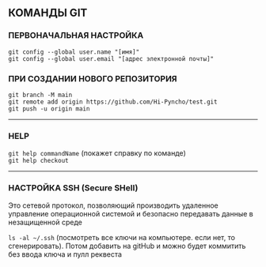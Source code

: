 ## КОМАНДЫ GIT

### ПЕРВОНАЧАЛЬНАЯ НАСТРОЙКА
`git config --global user.name "[имя]"`   
`git config --global user.email "[адрес электронной почты]"`

### ПРИ СОЗДАНИИ НОВОГО РЕПОЗИТОРИЯ
`git branch -M main`  
`git remote add origin https://github.com/Hi-Pyncho/test.git`  
`git push -u origin main`

-----------------------------------------------------
### HELP
`git help commandName` (покажет справку по команде)  
`git help checkout`

-----------------------------------------------------
### НАСТРОЙКА SSH (Secure SHell)
Это сетевой протокол, позволяющий производить удаленное управление операционной системой и безопасно передавать данные в незащищенной среде

`ls -al ~/.ssh` (посмотреть все ключи на компьютере. если нет, то сгенерировать). Потом добавить на gitHub и можно будет коммитить без ввода ключа и пулл реквеста